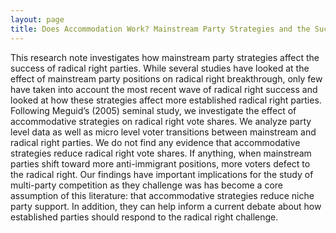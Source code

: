 ```yaml
---
layout: page
title: Does Accommodation Work? Mainstream Party Strategies and the Success of Radical Right Parties (with [Werner Krause](https://www.wzb.eu/en/persons/werner-krause) and [Tarik Abou-Chadi](https://www.tarikabouchadi.net/))
---
```


This research note investigates how mainstream party strategies affect the success of radical right parties. While several studies have looked at the effect of mainstream party positions on radical right breakthrough, only few have taken into account the most recent wave of radical right success and looked at how these strategies affect more established radical right parties. Following Meguid’s (2005) seminal study, we investigate the effect of accommodative strategies on radical right vote shares. We analyze party level data as well as micro level voter transitions between mainstream and radical right parties. We do not find any evidence that accommodative strategies reduce radical right vote shares. If anything, when mainstream parties shift toward more anti-immigrant positions, more voters defect to the radical right. Our findings have important implications for the study of multi-party competition as they challenge was has become a core assumption of this literature: that accommodative strategies reduce niche party support. In addition, they can help inform a current debate about how established parties should respond to the radical right challenge.   
